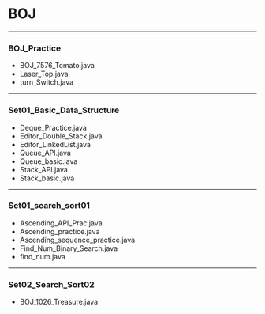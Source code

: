 # BOJ
---
### BOJ_Practice
* BOJ_7576_Tomato.java
* Laser_Top.java
* turn_Switch.java 
---
### Set01_Basic_Data_Structure
* Deque_Practice.java
* Editor_Double_Stack.java
* Editor_LinkedList.java
* Queue_API.java
* Queue_basic.java
* Stack_API.java
* Stack_basic.java
---
### Set01_search_sort01
* Ascending_API_Prac.java
* Ascending_practice.java
* Ascending_sequence_practice.java
* Find_Num_Binary_Search.java
* find_num.java
---
### Set02_Search_Sort02
* BOJ_1026_Treasure.java

